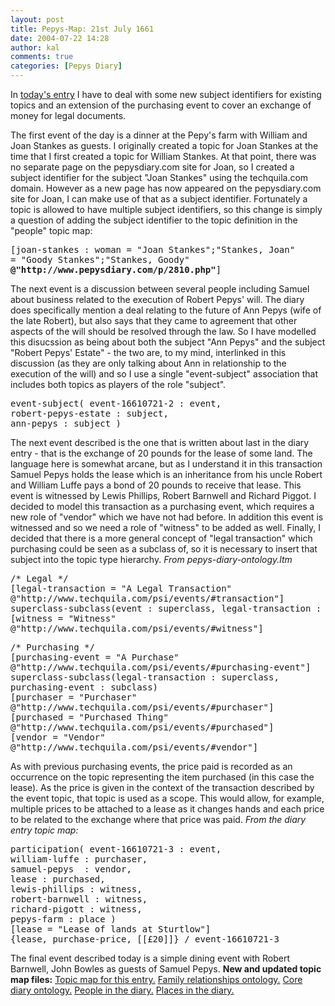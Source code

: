 ```yaml
---
layout: post
title: Pepys-Map: 21st July 1661
date: 2004-07-22 14:28
author: kal
comments: true
categories: [Pepys Diary]
---
```

In <a href="http://www.pepysdiary.com/archive/1661/07/21/index.php">today's entry</a> I have to deal with some new subject identifiers for existing topics and an extension of the purchasing event to cover an exchange of money for legal documents.

<!--more-->
The first event of the day is a dinner at the Pepy's farm with William and Joan Stankes as guests. I originally created a topic for Joan Stankes at the time that I first created a topic for William Stankes. At that point, there was no separate page on the pepysdiary.com site for Joan, so I created a subject identifier for the subject "Joan Stankes" using the techquila.com domain. However as a new page has now appeared on the pepysdiary.com site for Joan, I can make use of that as a subject identifier. Fortunately a topic is allowed to have multiple subject identifiers, so this change is simply a question of adding the subject identifier to the topic definition in the "people" topic map:
<pre>
[joan-stankes : woman = "Joan Stankes";"Stankes, Joan"
= "Goody Stankes";"Stankes, Goody"
<strong>@"http://www.pepysdiary.com/p/2810.php"</strong>]
</pre>
The next event is a discussion between several people including Samuel about business related to the execution of Robert Pepys' will. The diary does specifically mention a deal relating to the future of Ann Pepys (wife of the late Robert), but also says that they came to agreement that other aspects of the will should be resolved through the law. So I have modelled this disucssion as being about both the subject "Ann Pepys" <emph>and</emph> the subject "Robert Pepys' Estate" - the two are, to my mind, interlinked in this discussion (as they are only talking about Ann in relationship to the execution of the will) and so I use a single "event-subject" association that includes both topics as players of the role "subject".
<pre>
event-subject( event-16610721-2 : event,
robert-pepys-estate : subject,
ann-pepys : subject )
</pre>
The next event described is the one that is written about last in the diary entry - that is the exchange of 20 pounds for the lease of some land. The language here is somewhat arcane, but as I understand it in this transaction Samuel Pepys holds the lease which is an inheritance from his uncle Robert and William Luffe pays a bond of 20 pounds to receive that lease. This event is witnessed by Lewis Phillips, Robert Barnwell and Richard Piggot.
I decided to model this transaction as a purchasing event, which requires a new role of "vendor" which we have not had before. In addition this event is witnessed and so we need a role of "witness" to be added as well. Finally, I decided that there is a more general concept of "legal transaction" which purchasing could be seen as a subclass of, so it is necessary to insert that subject into the topic type hierarchy.
<i>From pepys-diary-ontology.ltm</i>
<pre>/* Legal */
[legal-transaction = "A Legal Transaction"
@"http://www.techquila.com/psi/events/#transaction"]
superclass-subclass(event : superclass, legal-transaction : subclass)
[witness = "Witness"
@"http://www.techquila.com/psi/events/#witness"]</pre>
<pre>/* Purchasing */
[purchasing-event = "A Purchase"
@"http://www.techquila.com/psi/events/#purchasing-event"]
superclass-subclass(legal-transaction : superclass,
purchasing-event : subclass)
[purchaser = "Purchaser"
@"http://www.techquila.com/psi/events/#purchaser"]
[purchased = "Purchased Thing"
@"http://www.techquila.com/psi/events/#purchased"]
[vendor = "Vendor"
@"http://www.techquila.com/psi/events/#vendor"]</pre>
As with previous purchasing events, the price paid is recorded as an occurrence on the topic representing the item purchased (in this case the lease). As the price is given in the context of the transaction described by the event topic, that topic is used as a scope. This would allow, for example, multiple prices to be attached to a lease as it changes hands and each price to be related to the exchange where that price was paid.
<i>From the diary entry topic map:</i>
<pre>
participation( event-16610721-3 : event,
william-luffe : purchaser,
samuel-pepys  : vendor,
lease : purchased,
lewis-phillips : witness,
robert-barnwell : witness,
richard-pigott : witness,
pepys-farm : place )
[lease = "Lease of lands at Sturtlow"]
{lease, purchase-price, [[£20]]} / event-16610721-3
</pre>
The final event described today is a simple dining event with Robert Barnwell, John Bowles as guests of Samuel Pepys.
<b>New and updated topic map files:</b>
<a href="http://www.techquila.com/blog/archives/16610721.ltm">Topic map for this entry.</a>
<a href="http://www.techquila.com/blog/archives/family-relationships-ontology.ltm">Family relationships ontology.</a>
<a href="http://www.techquila.com/blog/archives/pepys-diary-ontology.ltm">Core diary ontology.</a>
<a href="http://www.techquila.com/blog/archives/pepys-diary-people.ltm">People in the diary.</a>
<a href="http://www.techquila.com/blog/archives/pepys-diary-places.ltm">Places in the diary.</a>


